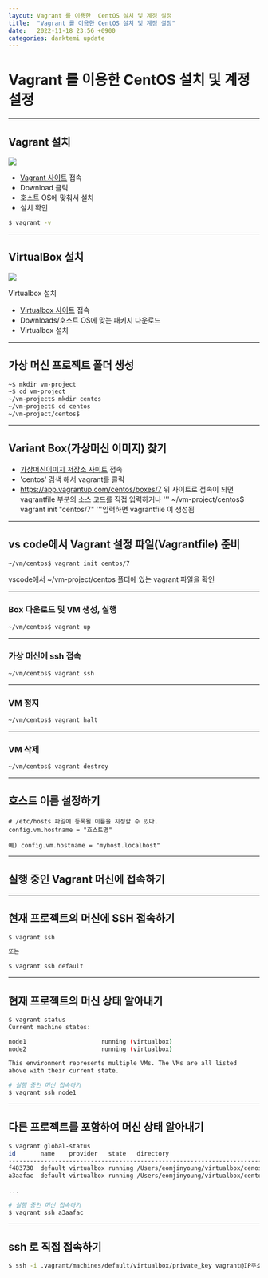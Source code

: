 ```yaml
---
layout: Vagrant 를 이용한  CentOS 설치 및 계정 설정
title:  "Vagrant 를 이용한 CentOS 설치 및 계정 설정"
date:   2022-11-18 23:56 +0900
categories: darktemi update
---
```


# Vagrant 를 이용한 CentOS 설치 및 계정 설정

---
## Vagrant 설치

<img src = "https://upload.wikimedia.org/wikipedia/commons/thumb/8/87/Vagrant.png/150px-Vagrant.png">

- [Vagrant 사이트](https://www.vagrantup.com/) 접속
- Download 클릭
- 호스트 OS에 맞춰서 설치
- 설치 확인
```bash
$ vagrant -v
```

---
## VirtualBox 설치

<img src = "https://upload.wikimedia.org/wikipedia/commons/thumb/d/d5/Virtualbox_logo.png/100px-Virtualbox_logo.png">

Virtualbox 설치

- [Virtualbox 사이트](https://www.virtualbox.org/) 접속
- Downloads/호스트 OS에 맞는 패키지 다운로드
- Virtualbox 설치

---
## 가상 머신 프로젝트 폴더 생성

```bash
~$ mkdir vm-project
~$ cd vm-project
~/vm-project$ mkdir centos
~/vm-project$ cd centos
~/vm-project/centos$ 
```

---
## Variant Box(가상머신 이미지) 찾기

- [가상머신이미지 저장소 사이트](https://app.vagrantup.com/) 접속
- 'centos' 검색 해서 vagrant를 클릭
- <https://app.vagrantup.com/centos/boxes/7> 위 사이트로 접속이 되면 vagrantfile 부분의 소스 코드를 직접 입력하거나
'''
~/vm-project/centos$ vagrant init "centos/7"
'''입력하면 vagrantfile 이 생성됨

---
## vs code에서 Vagrant 설정 파일(Vagrantfile) 준비

```bash
~/vm/centos$ vagrant init centos/7
```
vscode에서 ~/vm-project/centos 폴더에 있는
vagrant 파일을 확인

---
### Box 다운로드 및 VM 생성, 실행

```bash
~/vm/centos$ vagrant up
```

---
### 가상 머신에 ssh 접속

```bash
~/vm/centos$ vagrant ssh
```

---
### VM 정지

```bash
~/vm/centos$ vagrant halt
```

---
### VM 삭제

```bash
~/vm/centos$ vagrant destroy
```

---
## 호스트 이름 설정하기 

```
# /etc/hosts 파일에 등록될 이름을 지정할 수 있다.
config.vm.hostname = "호스트명"

예) config.vm.hostname = "myhost.localhost"
```

---
## 실행 중인 Vagrant 머신에 접속하기

---
## 현재 프로젝트의 머신에 SSH 접속하기

```bash
$ vagrant ssh

또는

$ vagrant ssh default
```

---
## 현재 프로젝트의 머신 상태 알아내기

```bash
$ vagrant status
Current machine states:

node1                     running (virtualbox)
node2                     running (virtualbox)

This environment represents multiple VMs. The VMs are all listed
above with their current state.

# 실행 중인 머신 접속하기
$ vagrant ssh node1
```

---
## 다른 프로젝트를 포함하여 머신 상태 알아내기

```bash
$ vagrant global-status
id       name    provider   state   directory                             
--------------------------------------------------------------------------
f483730  default virtualbox running /Users/eomjinyoung/virtualbox/cenos   
a3aafac  default virtualbox running /Users/eomjinyoung/virtualbox/centos2 
 
...

# 실행 중인 머신 접속하기
$ vagrant ssh a3aafac
```

---
## ssh 로 직접 접속하기

```bash
$ ssh -i .vagrant/machines/default/virtualbox/private_key vagrant@IP주소
```